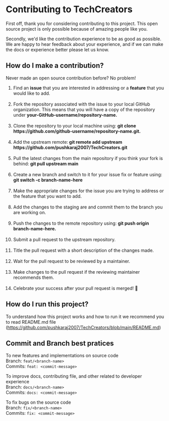 # Contributing to TechCreators

First off, thank you for considering contributing to this project. This open source project is only possible because of amazing people like you.

Secondly, we'd like the contribution experience to be as good as possible. We are happy to hear feedback about your experience, and if we can make the docs or experience better please let us know.

## How do I make a contribution?
Never made an open source contribution before? No problem!

<ol>
    <li> Find an <strong>issue</strong> that you are interested in addressing or a <strong>feature</strong> that you would like to add.</li>
    <br>
    <li>Fork the repository associated with the issue to your local GitHub organization. This means that you will have a copy of the repository under <strong>your-GitHub-username/repository-name. </strong> </li>
    <br>
    <li>Clone the repository to your local machine using: <strong> git clone https://github.com/github-username/repository-name.git. </strong></li>
    <br>
    <li>Add the upstream remote:<strong> git remote add upstream https://github.com/pushkaraj2007/TechCreators.git </strong> </li>
    <br>
    <li>Pull the latest changes from the main repository if you think your fork is behind: <strong> git pull upstream main </strong> </li>
    <br>
    <li>Create a new branch and switch to it for your issue fix or feature using: <strong> git switch -c branch-name-here </strong> </li>
    <br>
    <li>Make the appropriate changes for the issue you are trying to address or the feature that you want to add.</li>
    <br>
    <li>Add the changes to the staging are and commit them to the branch you are working on.</li>
    <br>
    <li>Push the changes to the remote repository using: <strong>git push origin branch-name-here.</strong></li>
    <br>
    <li>Submit a pull request to the upstream repository.</li>
    <br>
    <li>Title the pull request with a short description of the changes made.</li>
    <br>
    <li>Wait for the pull request to be reviewed by a maintainer.</li>
    <br>
    <li>Make changes to the pull request if the reviewing maintainer recommends them.</li>
    <br>
    <li>Celebrate your success after your pull request is merged! 🎉</li>

</ol>

## How do I run this project?
To understand how this project works and how to run it we recommend you to read README.md file (https://github.com/pushkaraj2007/TechCreators/blob/main/README.md)

## Commit and Branch best pratices
To new features and implementations on source code <br/>
Branch: `feat/<branch-name>`<br/>
Commits: `feat: <commit-message>`<br/>

To improve docs, contributing file, and other related to developer experience <br/>
Branch: `docs/<branch-name>`<br/>
Commits: `docs: <commit-message>`<br/>

To fix bugs on the source code <br/>
Branch: `fix/<branch-name>`<br/>
Commits: `fix: <commit-message>`<br/>
